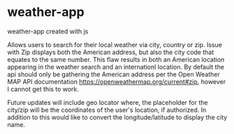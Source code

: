 # weather-app
weather-app created with js

Allows users to search for their local weather via city, country or zip.  Issue with Zip displays both the American address, but also the city code that equates to the same number. This flaw results in both an American location appearing in the weather search and an internationl location.  By default the api should only be gathering the American address per the Open Weather MAP API documentation https://openweathermap.org/current#zip, however I cannot get this to work.

Future updates will include geo locator where, the placeholder for the city/zip will be the coordinates of the user's location, if authorized. In addition to this would like to convert the longitude/latitude to display the city name.

